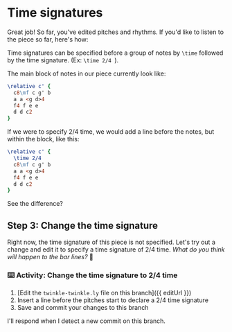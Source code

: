 # Time signatures

Great job! So far, you've edited pitches and rhythms. If you'd like to listen to the piece so far, here's how:

Time signatures can be specified before a group of notes by `\time` followed by the time signature. (Ex: `\time 2/4 `).

The main block of notes in our piece currently look like:

```ly
\relative c' {
  c8\mf c g' b
  a a <g d>4
  f4 f e e
  d d c2
}
```

If we were to specify 2/4 time, we would add a line before the notes, but within the block, like this:

```ly
\relative c' {
  \time 2/4
  c8\mf c g' b
  a a <g d>4
  f4 f e e
  d d c2
}
```

See the difference?

## Step 3: Change the time signature

Right now, the time signature of this piece is not specified. Let's try out a change and edit it to specify a time signature of 2/4 time. _What do you think will happen to the bar lines?_ 🧐

### :keyboard: Activity: Change the time signature to 2/4 time

1. [Edit the `twinkle-twinkle.ly` file on this branch]({{ editUrl }})
2. Insert a line before the pitches start to declare a 2/4 time signature
3. Save and commit your changes to this branch

I'll respond when I detect a new commit on this branch.
